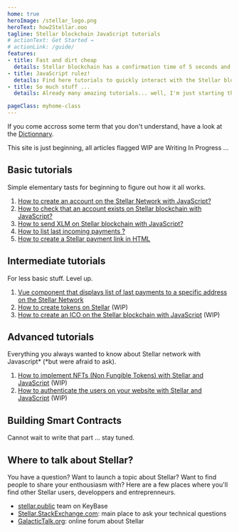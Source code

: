 ```yaml
---
home: true
heroImage: /stellar_logo.png
heroText: how2Stellar.ooo
tagline: Stellar blockchain JavaScript tutorials
# actionText: Get Started →
# actionLink: /guide/
features:
- title: Fast and dirt cheap
  details: Stellar blockchain has a confirmation time of 5 seconds and a transaction fee of less than 0.0001$.
- title: JavaScript rulez!
  details: Find here tutorials to quickly interact with the Stellar blockchain with JavaScript.
- title: So much stuff ...
  details: Already many amazing tutorials... well, I'm just starting the site actually... there will be more

pageClass: myhome-class
---
```


If you come accross some term that you don't understand, have a look at the [Dictionnary](dictionnary).

This site is just beginning, all articles flagged WIP are Writing In Progress ...

## Basic tutorials

Simple elementary tasts for beginning to figure out how it all works.

  1. [How to create an account on the Stellar Network with JavaScript?](basic/create-test-account.md)
  1. [How to check that an account exists on Stellar blockchain with JavaScript?](basic/check-account-exists-on-stellar.md)
  1. [How to send XLM on Stellar blockchain with JavaScript?](basic/send-xlm-with-javascript.md)
  1. [How to list last incoming payments ?](basic/listing-last-incoming-payments.md)
  1. [How to create a Stellar payment link in HTML](basic/stellar-payment-link.md)

## Intermediate tutorials

For less basic stuff. Level up.

  1. [Vue component that displays list of last payments to a specific address on the Stellar Network](intermediate/stellar-payments-vue-component.md)
  1. [How to create tokens on Stellar](intermediate/create-tokens-on-Stellar) (WIP)
  1. [How to create an ICO on the Stellar blockchain with JavaScript](intermediate/ICO-with-Stellar-and-JavaScript) (WIP)



## Advanced tutorials

Everything you always wanted to know about Stellar network with Javascript* (*but were afraid to ask).

  1. [How to implement NFTs (Non Fungible Tokens) with Stellar and JavaScript](advanced/NFT-Stellar-Non-Fungible-Token) (WIP)
  1. [How to authenticate the users on your website with Stellar and JavaScript](advanced/web-login-with-Stellar) (WIP)




## Building Smart Contracts

Cannot wait to write that part ... stay tuned.

## Where to talk about Stellar?

You have a question? Want to launch a topic about Stellar? Want to find people to share your enthousiasm with? Here are a few places where you'll find other Stellar users, developpers and entreprenneurs.

  * [stellar.public](https://keybase.io/team/stellar.public) team on KeyBase
  * [Stellar.StackExchange.com](https://stellar.stackexchange.com): main place to ask your technical questions
  * [GalacticTalk.org](https://galactictalk.org): online forum about Stellar

<Footer/>
<Stellar-payments account="GD24ZNCKDYYKWDCHN77W6IZMYRCTBODLSJBQ4WJBIXVPYFJB66IGHOW2"/>
